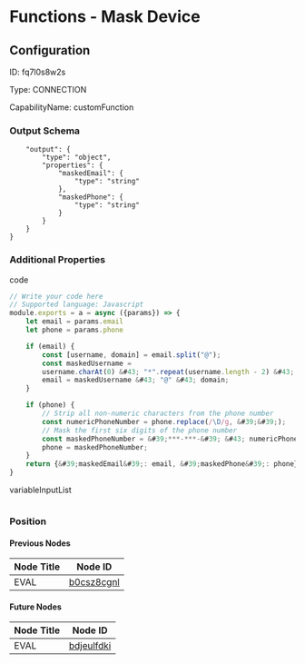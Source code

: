 # Functions - Mask Device
## Configuration
ID:  fq7l0s8w2s

Type: CONNECTION 

CapabilityName: customFunction





### Output Schema
``` {
	"output": {
		"type": "object",
		"properties": {
			"maskedEmail": {
				"type": "string"
			},
			"maskedPhone": {
				"type": "string"
			}
		}
	}
} 
```

### Additional Properties
code
```js 
// Write your code here
// Supported language: Javascript 
module.exports = a = async ({params}) => {
	let email = params.email
	let phone = params.phone

	if (email) {
		const [username, domain] = email.split("@");
  		const maskedUsername =
    	username.charAt(0) &#43; "*".repeat(username.length - 2) &#43; username.slice(-1);
		email = maskedUsername &#43; "@" &#43; domain;
	}

	if (phone) {
		// Strip all non-numeric characters from the phone number
  		const numericPhoneNumber = phone.replace(/\D/g, &#39;&#39;);
		// Mask the first six digits of the phone number
  		const maskedPhoneNumber = &#39;***-***-&#39; &#43; numericPhoneNumber.slice(-4);
		phone = maskedPhoneNumber;
	}
	return {&#39;maskedEmail&#39;: email, &#39;maskedPhone&#39;: phone}
}
```


variableInputList
```
```





### Position

#### Previous Nodes
| Node Title | Node ID |
| :------------- | ------------ |
| EVAL | [b0csz8cgnl](./b0csz8cgnl.md) | 
 
 #### Future Nodes
| Node Title | Node ID |
| :------------- | ------------ |
| EVAL |[bdjeulfdki](./bdjeulfdki.md) | 